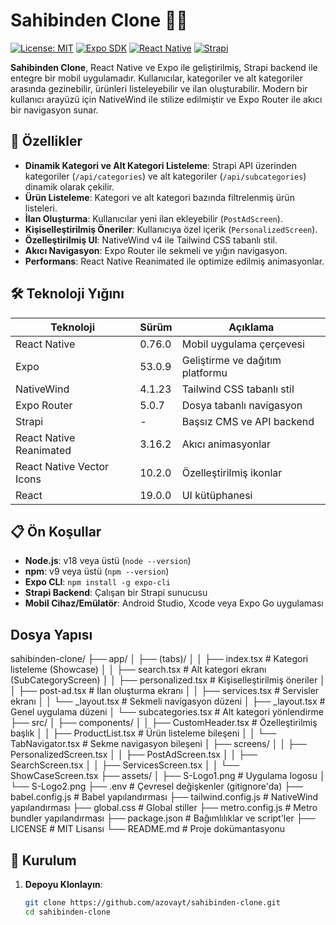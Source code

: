 # Sahibinden Clone 🚗📱

[![License: MIT](https://img.shields.io/badge/License-MIT-yellow.svg)](https://opensource.org/licenses/MIT)
[![Expo SDK](https://img.shields.io/badge/Expo%20SDK-53.0.9-blue)](https://expo.dev)
[![React Native](https://img.shields.io/badge/React%20Native-0.76.0-green)](https://reactnative.dev)
[![Strapi](https://img.shields.io/badge/Strapi-Backend-purple)](https://strapi.io)

**Sahibinden Clone**, React Native ve Expo ile geliştirilmiş, Strapi backend ile entegre bir mobil uygulamadır. Kullanıcılar, kategoriler ve alt kategoriler arasında gezinebilir, ürünleri listeleyebilir ve ilan oluşturabilir. Modern bir kullanıcı arayüzü için NativeWind ile stilize edilmiştir ve Expo Router ile akıcı bir navigasyon sunar.

## 🎯 Özellikler

- **Dinamik Kategori ve Alt Kategori Listeleme**: Strapi API üzerinden kategoriler (`/api/categories`) ve alt kategoriler (`/api/subcategories`) dinamik olarak çekilir.
- **Ürün Listeleme**: Kategori ve alt kategori bazında filtrelenmiş ürün listeleri.
- **İlan Oluşturma**: Kullanıcılar yeni ilan ekleyebilir (`PostAdScreen`).
- **Kişiselleştirilmiş Öneriler**: Kullanıcıya özel içerik (`PersonalizedScreen`).
- **Özelleştirilmiş UI**: NativeWind v4 ile Tailwind CSS tabanlı stil.
- **Akıcı Navigasyon**: Expo Router ile sekmeli ve yığın navigasyon.
- **Performans**: React Native Reanimated ile optimize edilmiş animasyonlar.

## 🛠️ Teknoloji Yığını

| Teknoloji             | Sürüm       | Açıklama                                    |
|-----------------------|-------------|---------------------------------------------|
| React Native          | 0.76.0      | Mobil uygulama çerçevesi                   |
| Expo                  | 53.0.9      | Geliştirme ve dağıtım platformu            |
| NativeWind            | 4.1.23      | Tailwind CSS tabanlı stil                  |
| Expo Router           | 5.0.7       | Dosya tabanlı navigasyon                   |
| Strapi                | -           | Başsız CMS ve API backend                  |
| React Native Reanimated | 3.16.2    | Akıcı animasyonlar                         |
| React Native Vector Icons | 10.2.0  | Özelleştirilmiş ikonlar                    |
| React                 | 19.0.0      | UI kütüphanesi                             |

## 📋 Ön Koşullar

- **Node.js**: v18 veya üstü (`node --version`)
- **npm**: v9 veya üstü (`npm --version`)
- **Expo CLI**: `npm install -g expo-cli`
- **Strapi Backend**: Çalışan bir Strapi sunucusu
- **Mobil Cihaz/Emülatör**: Android Studio, Xcode veya Expo Go uygulaması

## Dosya Yapısı

sahibinden-clone/
├── app/
│   ├── (tabs)/
│   │   ├── index.tsx           # Kategori listeleme (Showcase)
│   │   ├── search.tsx          # Alt kategori ekranı (SubCategoryScreen)
│   │   ├── personalized.tsx    # Kişiselleştirilmiş öneriler
│   │   ├── post-ad.tsx         # İlan oluşturma ekranı
│   │   ├── services.tsx        # Servisler ekranı
│   │   └── _layout.tsx         # Sekmeli navigasyon düzeni
│   ├── _layout.tsx             # Genel uygulama düzeni
│   └── subcategories.tsx       # Alt kategori yönlendirme
├── src/
│   ├── components/
│   │   ├── CustomHeader.tsx    # Özelleştirilmiş başlık
│   │   ├── ProductList.tsx     # Ürün listeleme bileşeni
│   │   └── TabNavigator.tsx    # Sekme navigasyon bileşeni
│   ├── screens/
│   │   ├── PersonalizedScreen.tsx
│   │   ├── PostAdScreen.tsx
│   │   ├── SearchScreen.tsx
│   │   ├── ServicesScreen.tsx
│   │   └── ShowCaseScreen.tsx
├── assets/
│   ├── S-Logo1.png             # Uygulama logosu
│   └── S-Logo2.png
├── .env                        # Çevresel değişkenler (gitignore'da)
├── babel.config.js             # Babel yapılandırması
├── tailwind.config.js          # NativeWind yapılandırması
├── global.css                  # Global stiller
├── metro.config.js             # Metro bundler yapılandırması
├── package.json                # Bağımlılıklar ve script'ler
├── LICENSE                     # MIT Lisansı
└── README.md                   # Proje dokümantasyonu

## 🚀 Kurulum

1. **Depoyu Klonlayın**:
   ```bash
   git clone https://github.com/azovayt/sahibinden-clone.git
   cd sahibinden-clone
